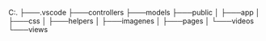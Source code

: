 C:.
├───.vscode
├───controllers
├───models
├───public
│ ├───app
│ ├───css
│ ├───helpers
│ ├───imagenes
│ ├───pages
│ └───videos
└───views
